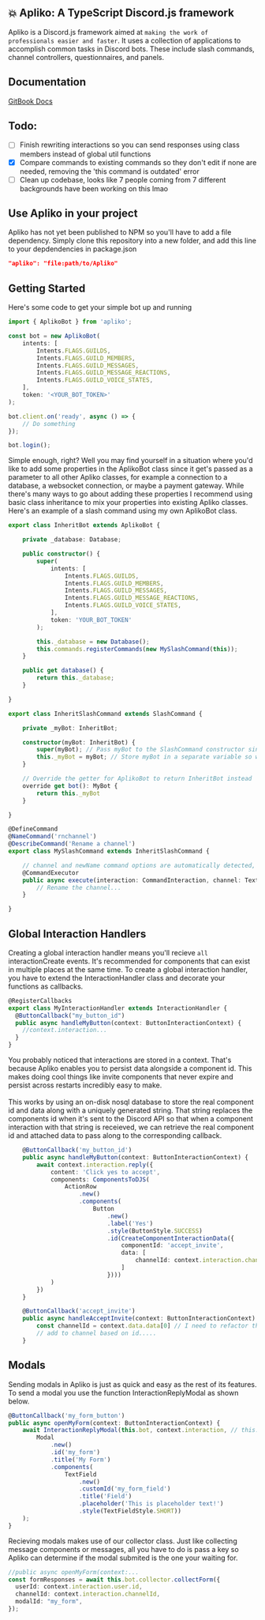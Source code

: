 ## 💥 Apliko: A TypeScript Discord.js framework

Apliko is a Discord.js framework aimed at `making the work of professionals easier and faster`. It uses a collection of applications to accomplish common tasks in Discord bots. These include slash commands, channel controllers, questionnaires, and panels.

## Documentation
[GitBook Docs](https://anthony-a.gitbook.io/apliko/)

## Todo: 
- [ ] Finish rewriting interactions so you can send responses using class members instead of global util functions
- [x] Compare commands to existing commands so they don't edit if none are needed, removing the 'this command is outdated' error
- [ ] Clean up codebase, looks like 7 people coming from 7 different backgrounds have been working on this lmao

## Use Apliko in your project

Apliko has not yet been published to NPM so you'll have to add a file dependency. Simply clone this repository into a new folder, and add this line to your depdendencies in package.json

```json
"apliko": "file:path/to/Apliko"
```

## Getting Started

Here's some code to get your simple bot up and running

```typescript
import { AplikoBot } from 'apliko';

const bot = new AplikoBot(
    intents: [
        Intents.FLAGS.GUILDS,
        Intents.FLAGS.GUILD_MEMBERS,
        Intents.FLAGS.GUILD_MESSAGES,
        Intents.FLAGS.GUILD_MESSAGE_REACTIONS,
        Intents.FLAGS.GUILD_VOICE_STATES,
    ],
    token: '<YOUR_BOT_TOKEN>'
);

bot.client.on('ready', async () => {
    // Do something
});

bot.login();
```

Simple enough, right? Well you may find yourself in a situation where you'd like to add some properties in the AplikoBot class since it get's passed as a parameter to all other Apliko classes, for example a connection to a database, a websocket connection, or maybe a payment gateway. While there's many ways to go about adding these properties I recommend using basic class inheritance to mix your properties into existing Apliko classes. Here's an example of a slash command using my own AplikoBot class.

```typescript
export class InheritBot extends AplikoBot {

    private _database: Database;

    public constructor() {
        super(
            intents: [
                Intents.FLAGS.GUILDS,
                Intents.FLAGS.GUILD_MEMBERS,
                Intents.FLAGS.GUILD_MESSAGES,
                Intents.FLAGS.GUILD_MESSAGE_REACTIONS,
                Intents.FLAGS.GUILD_VOICE_STATES,
            ],
            token: 'YOUR_BOT_TOKEN'
        );

        this._database = new Database();
        this.commands.registerCommands(new MySlashCommand(this));
    }

    public get database() {
        return this._database;
    }

}

export class InheritSlashCommand extends SlashCommand {

    private _myBot: InheritBot;

    constructor(myBot: InheritBot) {
        super(myBot); // Pass myBot to the SlashCommand constructor since it extends AplikoBot
        this._myBot = myBot; // Store myBot in a separate variable so we save the types
    }

    // Override the getter for AplikoBot to return InheritBot instead
    override get bot(): MyBot {
        return this._myBot
    }

}

@DefineCommand
@NameCommand('rnchannel')
@DescribeCommand('Rename a channel')
export class MySlashCommand extends InheritSlashCommand {

    // channel and newName command options are automatically detected, more on that later ;)
    @CommandExecutor
    public async execute(interaction: CommandInteraction, channel: TextChannel, newName: string) {
        // Rename the channel...
    }

}
```

## Global Interaction Handlers

Creating a global interaction handler means you'll recieve `all` interactionCreate events. It's recommended for components that can exist in multiple places at the same time. To create a global interaction handler, you have to extend the InteractionHandler class and decorate your functions as callbacks.

```typescript
@RegisterCallbacks
export class MyInteractionHandler extends InteractionHandler {
  @ButtonCallback("my_button_id")
  public async handleMyButton(context: ButtonInteractionContext) {
    //context.interaction...
  }
}
```

You probably noticed that interactions are stored in a context. That's because Apliko enables you to persist data alongside a component id. This makes doing cool things like invite components that never expire and persist across restarts incredibly easy to make.<br/> <br/>This works by using an on-disk nosql database to store the real component id and data along with a uniquely generated string. That string replaces the components id when it's sent to the Discord API so that when a component interaction with that string is receieved, we can retrieve the real component id and attached data to pass along to the corresponding callback.

```typescript
    @ButtonCallback('my_button_id')
    public async handleMyButton(context: ButtonInteractionContext) {
        await context.interaction.reply({
            content: 'Click yes to accept',
            components: ComponentsToDJS(
                ActionRow
                    .new()
                    .components(
                        Button
                            .new()
                            .label('Yes')
                            .style(ButtonStyle.SUCCESS)
                            .id(CreateComponentInteractionData({
                                componentId: 'accept_invite',
                                data: [
                                    channelId: context.interaction.channelId
                                ]
                            })))
            )
        })
    }

    @ButtonCallback('accept_invite')
    public async handleAcceptInvite(context: ButtonInteractionContext) {
        const channelId = context.data.data[0] // I need to refactor this, I know lol
        // add to channel based on id.....
    }
```

## Modals

Sending modals in Apliko is just as quick and easy as the rest of its features. To send a modal you use the function InteractionReplyModal as shown below.

```typescript
@ButtonCallback('my_form_button')
public async openMyForm(context: ButtonInteractionContext) {
    await InteractionReplyModal(this.bot, context.interaction, // this.bot contains the REST instance
        Modal
            .new()
            .id('my_form')
            .title('My Form')
            .components(
                TextField
                    .new()
                    .customId('my_form_field')
                    .title('Field')
                    .placeholder('This is placeholder text!')
                    .style(TextFieldStyle.SHORT))
    );
}
```

Recieving modals makes use of our collector class. Just like collecting message components or messages, all you have to do is pass a key so Apliko can determine if the modal submited is the one your waiting for.

```typescript
//public async openMyForm(context:...
const formResponses = await this.bot.collector.collectForm({
  userId: context.interaction.user.id,
  channelId: context.interaction.channelId,
  modalId: "my_form",
});
```
